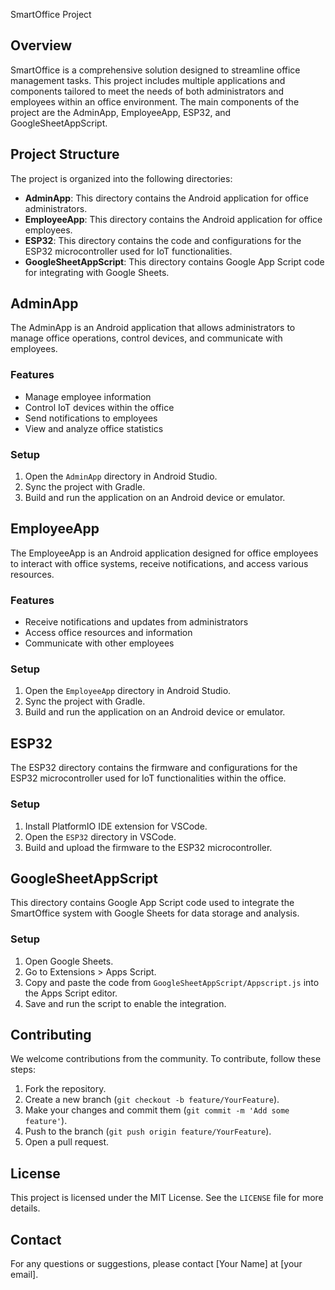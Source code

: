  SmartOffice Project

## Overview

SmartOffice is a comprehensive solution designed to streamline office management tasks. This project includes multiple applications and components tailored to meet the needs of both administrators and employees within an office environment. The main components of the project are the AdminApp, EmployeeApp, ESP32, and GoogleSheetAppScript.

## Project Structure

The project is organized into the following directories:

- **AdminApp**: This directory contains the Android application for office administrators.
- **EmployeeApp**: This directory contains the Android application for office employees.
- **ESP32**: This directory contains the code and configurations for the ESP32 microcontroller used for IoT functionalities.
- **GoogleSheetAppScript**: This directory contains Google App Script code for integrating with Google Sheets.

## AdminApp

The AdminApp is an Android application that allows administrators to manage office operations, control devices, and communicate with employees.

### Features

- Manage employee information
- Control IoT devices within the office
- Send notifications to employees
- View and analyze office statistics

### Setup

1. Open the `AdminApp` directory in Android Studio.
2. Sync the project with Gradle.
3. Build and run the application on an Android device or emulator.

## EmployeeApp

The EmployeeApp is an Android application designed for office employees to interact with office systems, receive notifications, and access various resources.

### Features

- Receive notifications and updates from administrators
- Access office resources and information
- Communicate with other employees

### Setup

1. Open the `EmployeeApp` directory in Android Studio.
2. Sync the project with Gradle.
3. Build and run the application on an Android device or emulator.

## ESP32

The ESP32 directory contains the firmware and configurations for the ESP32 microcontroller used for IoT functionalities within the office.

### Setup

1. Install PlatformIO IDE extension for VSCode.
2. Open the `ESP32` directory in VSCode.
3. Build and upload the firmware to the ESP32 microcontroller.

## GoogleSheetAppScript

This directory contains Google App Script code used to integrate the SmartOffice system with Google Sheets for data storage and analysis.

### Setup

1. Open Google Sheets.
2. Go to Extensions > Apps Script.
3. Copy and paste the code from `GoogleSheetAppScript/Appscript.js` into the Apps Script editor.
4. Save and run the script to enable the integration.

## Contributing

We welcome contributions from the community. To contribute, follow these steps:

1. Fork the repository.
2. Create a new branch (`git checkout -b feature/YourFeature`).
3. Make your changes and commit them (`git commit -m 'Add some feature'`).
4. Push to the branch (`git push origin feature/YourFeature`).
5. Open a pull request.

## License

This project is licensed under the MIT License. See the `LICENSE` file for more details.

## Contact

For any questions or suggestions, please contact [Your Name] at [your email].
